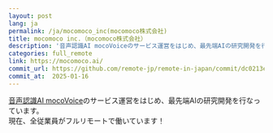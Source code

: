 ```yaml
---
layout: post
lang: ja
permalink: /ja/mocomoco_inc(mocomoco株式会社)
title: mocomoco inc.（mocomoco株式会社）
description: '音声認識AI mocoVoiceのサービス運営をはじめ、最先端AIの研究開発を行なっています。 現在、全従業員がフルリモートで働いています！'
categories: full_remote
link: https://mocomoco.ai/
commit_url: https://github.com/remote-jp/remote-in-japan/commit/dc0213e5d3bf547e1dd7b4da3b612a689016ef3e
commit_at:  2025-01-16
---
```


<p><a href="https://docs.mocomoco.ai/">音声認識AI mocoVoice</a>のサービス運営をはじめ、最先端AIの研究開発を行なっています。<br />現在、全従業員がフルリモートで働いています！</p>
